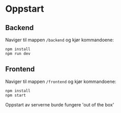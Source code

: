 # Oppstart

## Backend
Naviger til mappen `/backend` og kjør kommandoene:
```
npm install
npm run dev
```

## Frontend
Naviger til mappen `/frontend` og kjør kommandoene:
```
npm install
npm start
```

Oppstart av serverne burde fungere 'out of the box'
